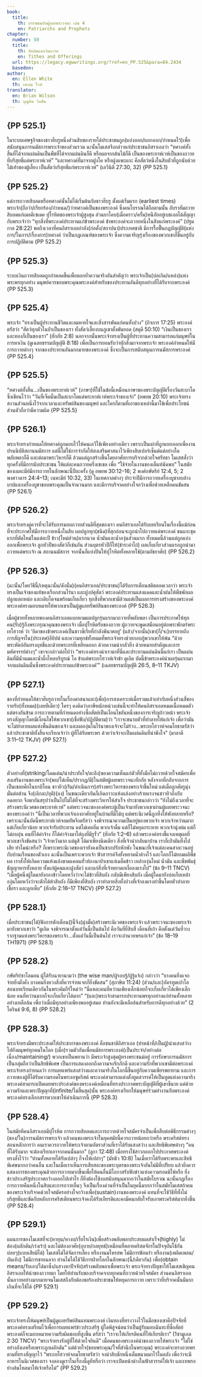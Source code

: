```yaml
---
book:
  title:
    th: บรรพชนกับผู้เผยพระวจนะ เล่ม 4
    en: Patriarchs and Prophets
chapter:
  number: 50
  title:
    th: สิบลิดและเงินถวาย
    en: Tithes and Offerings
  url: https://legacy.egwwritings.org/?ref=en_PP.525&para=84.2434
  basedon:
author:
  en: Ellen White
  th: เอเลน ไวท์
translator:
  en: Brian Wilson
  th: บุญต้น วิลสัน
---
```


## {PP 525.1}

ในระบบเศษฐกิจของชาวฮีบรูหนึ่งส่วนสิบของรายได้ประชาชนถูก(แบ่งออก/แยกออก/กำหนดไว้)เพื่อสนับสนุนการนมัสการพระเจ้าของส่วนรวม ฉะนั้นโมเสสจึงกล่าวแก่ประชาชนอิสราเอลว่า “ทศางค์ทั้งสิ้นที่ได้จากแผ่นดินเป็นพืชที่ได้จากแผ่นดินก็ดี หรือผลจากต้นไม้ก็ดี เป็นของพระยาห์เวห์เป็นของถวายที่บริสุทธิ์แด่พระยาห์เวห์” “และทศางค์ที่มาจากฝูงโค หรือฝูงแพะแกะ คือสัตว์หนึ่งในสิบตัวที่ถูกนับด้วยไม้เท้าของผู้เลี้ยง เป็นสัตว์บริสุทธิ์แก่พระยาห์เวห์” (เลวีนิติ 27:30, 32) {PP 525.1}

## {PP 525.2}

แต่การถวายสิบลดหรือทศางค์นั้นไม่ได้เริ่มต้นกับชาวฮีบรู ตั้งแต่เริ่มแรก (earliest times) พระเจ้า(ถือว่า/เรียกร้อง/กำหนด/)ว่าทศางค์เป็นของพระองค์ ซึ่งคนโบราณได้ถือตามนั้น อับราฮัมถวายสิบลดแก่เมลคีเซเดค ปุโรหิตของพระเจ้าผู้สูงสุด ส่วนยาโคบ(เมื่อคราว/ครั้น)หนีภัยอยู่เบธเอลได้สัญญากับพระเจ้าว่า “ทุกสิ่งที่พระองค์ประทานแก่ข้าพระองค์ ข้าพระองค์จะถวายหนึ่งในสิบแก่พระองค์” (ปฐมกาล 28:22) พอถึงเวลาที่คนอิสราเอลกำลัง(ก่อตั้ง/สถาปนา)ประเทศชาติ มีการรื้อฟื้นกฎบัญญัติ(แห่งการ/ในการ/เรื่องการ)ทศางค์ ว่าเป็นกฎเกณฑ์ของพระเจ้า ซึ่งความเจริญรุ่งเรืองของพวกเขาก็ขึ้นอยู่กับการปฏิบัติตาม {PP 525.2}

## {PP 525.3}

ระบบเงินถวายสิบลดถูกกำหลดขึ้นเพื่อตอกย้ำความจริงอันสำคัญว่า พระเจ้าเป็น(บ่อเกิด/แหล่ง)แห่งพระพรทุกอย่าง มนุษย์ควรขอบพระคุณพระองค์สำหรับของประทานอันดีทุกอย่างที่ได้รับจากพระองค์ {PP 525.3}

## {PP 525.4}

พระเจ้า “ทรงเป็นผู้ประทานชีวิตและลมหายใจและสิ่งสารพันแก่คนทั้งปวง” (กิจการ 17:25) พระองค์ตรัสว่า “สัตว์ทุกตัวในป่าเป็นของเรา ทั้งสัตว์เลี้ยงบนภูเขาตั้งพันยอด (สดุดี 50:10) “เงินเป็นของเรา และทองก็เป็นของเรา” (ฮักกัย 2:8) นอกจากนั้นพระเจ้าทรงเป็นผู้ที่ประทานความสามารถแก่มนุษย์ในการหาเงิน (ดูเฉลยธรรมบัญญัติ 8:18) เพื่อเป็นการยอมรับว่าทุักสิ่งมาจากพระเจ้า พระองค์กำหนดให้มีการถวายต่างๆ จากของประทานอันมากมายของพระองค์ ซึ่งจะเป็นการสนับสนุนการนมัสการพระองค์ {PP 525.4}

## {PP 525.5}

“ทศางค์ทั้งสิ้น…เป็นของพระยาห์เวห์” (ภาษา)ที่ใช้ในข้อนี้เหมือนภาษาของพระบัญญัติเรื่องวันสะบาโตซึ่งเขียนไว้ว่า “วันที่เจ็ดนั้นเป็นสะบาโตแด่พระยาห์เวห์พระเจ้าของเจ้า” (อพยพ 20:10) พระเจ้าทรงสงวนส่วนหนึ่งไว้จากเวลาและทรัพย์สินของมนุษย์ และใครก็ตามที่เอาของเหล่านี้มาใช้เพื่อประโยชน์ส่วนตัวถือว่ามีความผิด {PP 525.5}

## {PP 526.1}

พระเจ้าทรงกำหนดให้ทศางค์ถูกมอบไว้ให้คนเลวีใช้เพียงอย่างเดียว เพราะเป็นเผ่าที่ถูกแยกออกเพื่องานปรนนิบัติสถานนมัสการ แต่นี้ไม่ใช่การจำกัดให้สงเสริมศาสนาไว้เพียงสิบเปอร์เซ็นต์แต่อย่างใด พลับพลาก็ดี และต่อมาพระวิหารก็ดี ล้วนแต่ถูกสร้างขึ้นโดยอาศัยการบริจากด้วยใจศรัทธา โมเสสสั่งว่าทุกครั้งที่มีการนับประชาชน ให้แต่ละคนถวายครึ่งเชเขล เพื่อ “ใช้จ่ายในงานของเต็นท์นัดพบ”<!--Exodus 30:16 TSV Note: Tabernacle = พลับพลา and Tabernacle of the Congregation (tent of meeting) = เต็นท์นัดพบ They refer to the same thing.--> ในสมัยของเนหะมีย์มีการถวายในลักษณะนี้ปีละครั้ง (ดู อพยพ 30:12–16; 2 พงศ์กษัตริย์ 12:4, 5; 2 พงศาวดาร 24:4–13; เนหะมีย์ 10:32, 33) ในเทศกาลต่างๆ ประจำปีมีการถวายเครื่องบูชาลบล้างบาปและเครื่องบูชาขอบพระคุณเป็นจำนวนมาก<!--Combined two sentences. See Exodus 29:14 TSV for sin offering and 2 Chronicles 29:31 TSV thank offering--> และมีการบริจาคอย่างใจกว้างเพื่อช่วยเหลือคนขัดสน {PP 526.1}

## {PP 526.2}

พระเจ้าทรงคู่ควรที่จะได้รับการมอบถวายส่วนดีที่สุดของเรา คนอิสราเอลได้รับบทเรียนในเรื่องนี้แม้ก่อนที่จะประกาศให้มีการถวายหนึ่งในสิบ ผลปลูกทุก(ชนิด)ที่สุกก่อนจะถูกนำไปถวายแด่พระองค์ ขนแกะชุดแรกที่ตัดใหม่ในแต่ละปี ข้าว(ใหม่ส่วน)แรกนวด น้ำมันและน้ำองุ่นส่วนแรก ทั้งหมดนี้ล้วนแต่ถูกแบ่งออกเพื่อพระเจ้า ลูกหัวปีของสัตว์ก็เช่นกัน ส่วนบุตรหัวปีก็ให้(ชำระค่าไถ่) ผลเก็บเกี่ยวส่วนแรกถูกนำมาถวายแด่พระเจ้า ณ สถานนมัสการ จากนั้นก็แบ่งปันให้ปุโรหิตทั้งหลายใช้(ตามอัธยาศัย) {PP 526.2}

## {PP 526.3}

(ฉะนั้น/โดยวิธีนี้/เหตุฉะนั้น/ดังนั้น)(คนอิสราเอล/ประชาชน)ได้รับการเตือนสติตลอดเวลาว่า พระเจ้าทรงเป็นเจ้าของแท้ของเรือกสวนไร่นา และฝูงปศุสัตว์ พระองค์ประทานแสงแดดและน้ำฝนให้พืชพักผลปลูกแตกหน่อ และเติบโตจนพร้อมเก็บเกี่ยว ทุกสิ่งที่พวกเขามีล้วนแต่เป็นผลการทรงสร้างของพระองค์ พระองค์ทรงมอบหมายให้พวกเขาเป็นผู้ดูแลทรัพย์สินของพระองค์ {PP 526.3}

เมื่อผู้ชายทั้งหลายของคนอิสราเอลแบกหามผลปลูกรุ่นแรกมาถวายที่พลับพลา เป็นการประกาศให้ทุกคน(รับ)รู้ถึงพระกรุณาคุณของพระเจ้า<!--Romans 2:4 THSV on goodness of God--> เมื่อปุโรหิตรับของถวาย ผู้ถวายจะพูดเสมือนอยู่ต่อพระพักตร์พระเยโฮวาห์ ว่า ‘บิดาของข้าพระองค์เป็นชาวซีเรียที่กำลังพินาศอยู่’ (แล้ว/จากนั้น)เขา(ก็/จะ)บรรยายถึงการสัญจรใน(ประเทศ)อียิปต์ และความทุกข์ทั้งหมดที่พระเจ้าทรงช่วยกอบกู้พวกเขาให้พ้น “ด้วยพระหัตถ์อันทรงฤทธิ์และด้วยพระกรที่เหยียดออก ด้วยความน่ากลัวยิ่ง ด้วยหมายสำคัญและการมหัศจรรย์ต่างๆ” เขาจะกล่าวต่อไปว่า “พระองค์ทรงนำเรามาที่นี่และประทานแผ่นดินนี้แก่เรา เป็นแผ่นดินที่มีน้ำนมและน้ำผึ้งไหลบริบูรณ์ โอ ข้าแต่พระเยโฮวาห์เจ้าข้า ดูเถิด บัดนี้ข้าพระองค์นำผลรุ่นแรกมาจากแผ่นดินนั้นซึ่งพระองค์ประทานแก่ข้าพระองค์’” (เฉลยธรรมบัญญัติ 26:5, 8–11 TKJV)

## {PP 527.1}

ของที่กำหนดให้ชาวฮีบรูถวายในเรื่องศาสนาและ(เพื่อ)การสงเคราะห์เมื่อรวมแล้วเท่ากับหนึ่งส่วนสี่ของรายรับ(ทั้งหมด)(เลยทีเดียว) ใครๆ คงคิดว่าภาษีหนักหน่วงเช่นนี้จะทำให้คนอิสราเอลหมดเนื้อหมดตัว แต่ตรงกันข้าม การถวายตามที่กำหนดอย่างซื่อสัตย์เป็นเงื่อนไขอันหนึ่งของการเจริญก้าวหน้า พระเจ้าทรงสัญญาโดยมีเงื่อนไขให้พวกเขา(เชื่อฟัง/ปฏิบัติตาม)ว่า “เราจะขนาบตัวที่ทำลายให้แก่เจ้า เพื่อว่ามันจะไม่ทำลายผลแห่งพื้นดินของเจ้า และผลองุ่นในไร่นาของเจ้าจะไม่ร่วง...พระเยโฮวาห์จอมโยธาตรัสว่า แล้วประชาชาติทั้งสิ้นจะเรียกเจ้าว่า ผู้ที่ได้รับพระพร ด้วยว่าเจ้าจะเป็นแผ่นดินที่น่าพึงใจ” (มาลาคี 3:11–12 TKJV) {PP 527.1}

## {PP 527.2}

ตัวอย่างที่(striking/โดดเด่น/น่าประทับใจ/ตะลึง)ของความเห็นแก่ตัวที่ยั้งมือไม่ถวายด้วยใจสมัครเพื่อสงเสริมงานของพระเจ้า(พบ/ได้เห็น/ปรากฏ/มี)ในสมัยผู้เผยพระวจนะฮักกัย หลังจากที่กลับจากการเป็นเชลยศึกในบาบิโลน ชาวยิว(เร่ิม/ดำเนินการ)สร้างพระวิหารของพระเจ้าขึ้นใหม่ แต่เมื่อถูกศัตรูมุ่งมั่นต่อต้าน จึง(เลิกละ/ยุติ)(ลง) ในขณะเดียวกันก็เกิดภาวะแห้งแล้งอย่างร้ายแรงจนชาวยิวถึงกับอดอยาก จึงพากันสรุปว่าเป็นไปไม่ได้ที่จะสร้างพระวิหารให้สำเร็จ ประชาชนกล่าวว่า “ยังไม่ถึงเวลาที่จะสร้างพระนิเวศของพระยาห์เวห์” แต่พระวจนะขององค์พระผู้เป็นเจ้ามายังพวกเขาผ่านผู้เผยพระวจนะของพระองค์ว่า “นี่เป็นเวลาที่พวกเจ้าเองอาศัยอยู่ในบ้านที่มีไม้บุ แต่พระนิเวศนี้ถูกทิ้งให้พังทลายหรือ? เพราะฉะนั้นบัดนี้พระยาห์เวห์จอมทัพจึงตรัสว่า จงพิจารณาความเป็นอยู่ของพวกเจ้า พวกเจ้าหว่านมาก แต่เก็บเกี่ยวน้อย พวกเจ้ารับประทาน แต่ไม่เคยอิ่ม พวกเจ้าดื่ม แต่ก็ไม่หยุดกระหาย พวกเจ้านุ่งห่ม แต่ก็ไม่อบอุ่น คนที่ได้ค่าจ้าง ก็ได้ค่าจ้างมาใส่ถุงที่มีรูรั่ว” (ฮักกัย 1:2–6) แล้วพระองค์ทรงชี้แจงเหตุผลที่พวกเขาจึงขัดสนว่า “เจ้าหวังมาก แต่ดูสิ ได้มาเพียงนิดเดียว สิ่งที่เจ้านำกลับมาบ้าน เราก็เป่ามันทิ้งไปเสีย ทำไมน่ะหรือ? ก็เพราะพระนิเวศของเรายังคงเป็นซากปรักหักพัง ในขณะที่เจ้าแต่ละคนสาละวนอยู่กับบ้านเรือนของตัวเอง ฉะนั้นเป็นเพราะพวกเจ้า ฟ้าสวรรค์จึงยั้งหยาดน้ำค้างไว้ และโลกก็ไม่ยอมผลิพืชผล เราสั่งให้เกิดความแห้งแล้งขาดแคลนทั่วท้องนาป่าเขาแก่เมล็ดข้าว เหล้าองุ่นใหม่ น้ำมัน และพืชพันธุ์ธัญญาหารทั้งหลาย ทั้งแก่ผู้คนและฝูงสัตว์ และแก่สิ่งที่เจ้าหยาดเหงื่อลงแรงไป” (ข้อ 9–11 TNCV) “เมื่อผู้หนึ่งผู้ใดมายังกองข้าวโดยหวังว่าจะได้ข้าวยี่สิบถัง กลับมีเพียงสิบถัง เมื่อผู้ใดมายังบ่อเก็บเหล้าองุ่นโดยหวังว่าจะตักได้ห้าสิบถัง ก็มีเพียงยี่สิบถัง เราทำลายสิ่งทั้งปวงที่เจ้าลงแรงทำขึ้นโดยตัวทำลาย เชื้อรา และลูกเห็บ” (ฮักกัย 2:16–17 TNCV) {PP 527.2}

## {PP 528.1}

เมื่อประชาชน(ได้)ฟังการตักเตือน()นี้จึง(มุ่งมั้น)สร้างพระนิเวศของพระเจ้า แล้วพระวจนะของพระเจ้ามายังพวกเขาว่า “ดูเถิด จงพิจารณาตั้งแต่วันนี้เป็นต้นไป คือวันที่ยี่สิบสี่ เดือนที่เก้า คือตั้งแต่วันที่วางรากฐานแห่งพระวิหารของพระเจ้า...ตั้งแต่วันนี้เป็นต้นไป เราจะอำนวยพรแก่เจ้า” (ข้อ 18–19 TH1971) {PP 528.1}

## {PP 528.2}

กษัตริย์ซาโลมอน ผู้ได้รับฉายานามว่า (the wise man/ผู้รอบรู้/ผู้รู้แจ้ง) กล่าวว่า “บางคนยิ่งแจกจ่ายยิ่งมั่งคั่ง บางคนยิ่งหวงสิ่งที่ควรจ่ายแจกก็ยิ่งขัดสน” (สุภาษิต 11:24) (ส่วน/และ)อัครทูต<!--Luke 6:13 for “apostle.” TSV/TH1971/TNCV use อัครทูต but TKJV and TH1940 use อัครสาวก-->เปาโลสอนบทเรียนเดียวกันในพระคัมภีร์ใหม่ว่า “นี่แหละคนที่หว่านเพียงเล็กน้อยก็จะเก็บเกี่ยวได้เพียงเล็กน้อย คนที่หว่านมากก็จะเก็บเกี่ยวได้มาก” “(และ)พระเจ้าสามารถประทานพรทุกอย่างแก่ท่านทั้งหลายอย่างเหลือล้น เพื่อว่าเมื่อมีทุกอย่างเพียงพออยู่เสมอ ท่านยังจะมีเหลือล้นสำหรับการดีทุกอย่างด้วย” (2 โครินธ์ 9:6, 8) {PP 528.2}

## {PP 528.3}

พระเจ้าทรงมีพระประสงค์ให้ประชากรของพระองค์ คือชนชาติอิสราเอล (ทำหน้าที่/เป็นผู้)นำแสงสว่างไปยังมนุษย์ทุกคนในโลก (เมื่อ)รวมตัวกันเพื่อนมัสการพระองค์(เป็นประจำ/อย่างต่อเนื่อง/maintaining/) พวกเขาเป็นพยานว่า มีพระเจ้าสูงสุดผู้ทรงพระชนม์อยู่ การรักษาการนมัสการเป็นกลุ่มถือว่าเป็นสิทธิพิเศษ เป็นการแสดงออกถึงความจงรักภักดี และความรักที่พวกเขามีต่อพระองค์ พระเจ้าทรงกำหนดว่า การเผยแพร่แสงสว่างและความจริงในโลกนี้ขึ้นอยู่กับความเพียรพยายาม
และการถวายของผู้ที่ได้รับความรอดในพระเยซูคริสต์<!--the heavenly gift is a euphemism for salvation in Christ--> พระองค์สามารถแต่งตั้งทูตสวรรค์ให้เป็นทูตแห่งความจริง พระองค์สามารถเปิดเผยพระประสงค์ของพระองค์เหมือนที่ทรงประกาศพระบัญญัติที่ผู้เขาซีนาย แต่ด้วยความรักและพระปัญญาที่(infinite/ไม่สิ้นสุด)นั้น พระองค์ทรงเรียกให้มนุษย์ร่วมทำงานกับพระองค์ พระองค์ทรงเลือกสรรพวกเขาให้ดำเนินการนี้ {PP 528.3}

## {PP 528.4}

<!--The modern country of Israel did not exist when Ellen Write wrote “In the days of Israel”.-->ในสมัยทีคนอิสราเอลมีปุโรหิต การถวายสิบลดและการถวายด้วยใจสมัครจำเป็นเพื่อสืบต่อพิธีกรรมต่างๆ (ของ/ใน)การนมัสการพระเจ้า แล้วคนของพระเจ้าในยุคสมัยนี้ควรถวายน้อยกว่าหรือ พระคริสต์ทรงสอนหลักการว่า คนเราควรถวายให้พระเจ้าตามอัตราส่วนที่เราได้รับแสงสว่าง และสิทธิพิเศษต่างๆ “คนที่ได้รับมาก จะต้องเรียกเอาจากคนนั้นมาก” (ลูกา 12:48) เมื่อทรงใช้สาวกออกไปประกาศพระองค์ทรงสั่งไว้ว่า “ท่านทั้งหลายได้รับเปล่าๆ ก็จงให้เปล่าๆ” (มัทธิว 10:8) ในเมื่อเราได้รับพระพรและสิทธิพิเศษมากกว่าคนอื่น และในเมื่อเราเห็นการเสียสละของพระบุตรของพระเจ้าอันไม่มีที่เปรียบ แล้วยิ่งควรแสดงการของพระคุณด้วยการถวายมากขึ้นเพื่อให้คนอื่นมีโอกาสรับฟังข่าวแห่งความรอดมิใช่หรือ ยิ่งข่าวประเสริฐประกาศกว้างออกไปเท่าไร ก็ยิ่งต้องใช้งบสนับสนุนมากกว่าในสมัยโบราณ ฉะนั้นกฎเรื่องการถวายคืนหนึ่งในสิบและการถวายอื่นๆ จึงเป็นเรื่องด่วนที่จำเป็นในยุคนี้มากกว่าในสมัยโมเสส<!--economy here means system. But “Hebrew system” sounds funny.-->ถ้าคนของพระเจ้าบริจาคด้วยใจสมัครอย่างใจกว้างเพื่อ(sustain)งานของพระองค์ แทนที่จะใช้วิธีที่ทั้งไม่บริสุทธิ์และขัดกับหลักการคริสเตียน<!--missing “to fill his treasury”-->พระเจ้าคงได้รับเกียรติและคงมีคนกลับใจรับเอาพระคริสต์มากยิ่งขึ้น {PP 528.4}

## {PP 529.1}

แผนการของโมเสสที่จะ(หาทุน/หางบ/เรี่ยไรเงิน)เพื่อสร้างพลับพลาประสบผลสำเร็จ(highly) ไม่ต้อง(ผลักดัน/เร่งเร้า) และไม่ต้องอาศัย(อุบาย/กลยุทธ์)เหมือนที่หลายคริสตจักรในปัจจุบันใช้กันบ่อยๆ(แบบเสียมิได้) โมเสสไม่ได้จัดการเลี้ยง หรืองานมโหรสพ ไม่มีการฟ้อนรำ หรืองาน(เพลิดเพลน/บันเทิง) ไม่มีการขายฉลาก ท่านไม่ได้ใช้วิธีการฝ่ายโลกในลักษณะ(นี้/เดียวกัน) เพื่อ(obtain means/รับเอา/ได้มาซึ่ง/แสวงหาปัจจัย)สร้างพลับพลาเพื่อพระเจ้า พระเจ้าทรงปัญชาให้โมเสสเชิญคนอิสราเอลให้นำของถวายมา โดยให้ท่านรับของบริจาคจากทุกคนที่ถวายด้วยใจสมัคร ส่วนคนอิสราเอลนั้นถวายอย่างมากมายจนโมเสสถึงกับต้องขอร้องประชาชนให้หยุดการถวาย เพราะว่าที่บริจาคนั้นมีมากเกินที่จะใช้ได้ {PP 529.1}

## {PP 529.2}

พระเจ้าทรงให้มนุษย์เป็นผู้ดูแลทรัพย์สินแทนพระองค์ เงินทองที่ทรงวางไว้ในมือของเขาคือปัจจัยที่พระองค์ทรงเตรียมไว้เพื่อการเผยแพร่ข่าวประเสริฐ ผู้ใดพิสูจน์ตนว่าเป็นผู้รับมอบฉันทะที่ซื่อสัตย์ พระองค์ก็จะมอบหมายความรับผิดชอบที่สูงขึ้น ตรัสว่า “เราจะให้เกียรติคนที่ให้เกียรติเรา” (1ซามูเอล 2:30 TNCV) “พระเจ้าทรงรักผู้ที่ให้ด้วยใจยินดี”<!--(2โครินธ์ 9:7 TNCV)--> เมื่อคนของพระองค์นำของถวายให้พระเจ้า “ไม่ใช่อย่างลังเลหรือเพราะถูกผลักดัน”<!--(2โครินธ์ 9:7 TNCV)--> แต่ด้วยใจ(ขอบพระคุณ/ใจที่สำนึกในพระคุณ) พระองค์จะทรงอวยพรตามที่ทรงสัญญาไว้ “พระเยโฮวาห์จอมโยธาตรัสว่า จงนำสิบชักหนึ่งเต็มขนาดมาไว้ในคลัง เพื่อว่าจะมีอาหารในนิเวศของเรา จงลองดูเราในเรื่องนี้ดูทีหรือว่า เราจะเปิดหน้าต่างในฟ้าสวรรค์ให้เจ้า และเทพรอย่างล้นไหลมาให้เจ้าหรือไม่” {PP 529.2}
